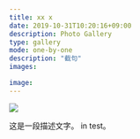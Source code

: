 ```yaml
---
title: xx x
date: 2019-10-31T10:20:16+09:00
description: Photo Gallery
type: gallery
mode: one-by-one
description: "截句"
images:

image:
---
```

![](gallery/quote/beach.jpg)

这是一段描述文字。
in test。
